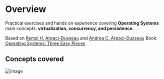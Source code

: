 # Overview
Practical exercises and hands on experience covering **Operating Systems** main concepts: **virtualization, concurrency, and persistence.**

Based on [Remzi H. Arpaci-Dusseau](https://pages.cs.wisc.edu/~remzi/) and [Andrea C. Arpaci-Dusseau](https://pages.cs.wisc.edu/~dusseau/) Book: [Operating Systems: Three Easy Pieces](https://pages.cs.wisc.edu/~remzi/OSTEP/)


## Concepts covered

![image](https://user-images.githubusercontent.com/27024731/230976757-14a721ec-d7cb-42af-a34e-38cb0d04fc0a.png)
